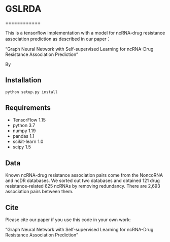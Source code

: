 # GSLRDA
============

This is a tensorflow implementation with a model for ncRNA-drug resistance association prediction as described in our paper：

“Graph Neural Network with Self-supervised Learning for ncRNA-Drug Resistance Association Prediction”

By 





## Installation

```bash
python setup.py install
```


## Requirements
* TensorFlow 1.15
* python 3.7
* numpy 1.19
* pandas 1.1
* scikit-learn 1.0
* scipy 1.5



## Data
Known ncRNA-drug resistance association pairs come from the NoncoRNA and ncDR databases.
We sorted out two databases and obtained 121 drug resistance-related 625 ncRNAs by removing redundancy. There are 2,693 association pairs between them.


## Cite

Please cite our paper if you use this code in your own work:

“Graph Neural Network with Self-supervised Learning for ncRNA-Drug Resistance Association Prediction”
